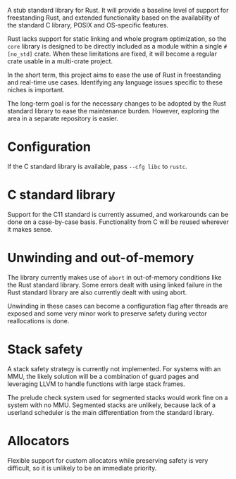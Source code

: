 A stub standard library for Rust. It will provide a baseline level of support
for freestanding Rust, and extended functionality based on the availability of
the standard C library, POSIX and OS-specific features.

Rust lacks support for static linking and whole program optimization, so the
`core` library is designed to be directly included as a module within a single
`#[no_std]` crate. When these limitations are fixed, it will become a regular
crate usable in a multi-crate project.

In the short term, this project aims to ease the use of Rust in freestanding
and real-time use cases. Identifying any language issues specific to these
niches is important.

The long-term goal is for the necessary changes to be adopted by the Rust
standard library to ease the maintenance burden. However, exploring the area in
a separate repository is easier.

# Configuration

If the C standard library is available, pass `--cfg libc` to `rustc`.

# C standard library

Support for the C11 standard is currently assumed, and workarounds can be done
on a case-by-case basis. Functionality from C will be reused wherever it makes
sense.

# Unwinding and out-of-memory

The library currently makes use of `abort` in out-of-memory conditions like the
Rust standard library. Some errors dealt with using linked failure in the Rust
standard library are also currently dealt with using abort.

Unwinding in these cases can become a configuration flag after threads are
exposed and some very minor work to preserve safety during vector reallocations
is done.

# Stack safety

A stack safety strategy is currently not implemented. For systems with an MMU,
the likely solution will be a combination of guard pages and leveraging LLVM to
handle functions with large stack frames.

The prelude check system used for segmented stacks would work fine on a system
with no MMU. Segmented stacks are unlikely, because lack of a userland
scheduler is the main differentiation from the standard library.

# Allocators

Flexible support for custom allocators while preserving safety is very
difficult, so it is unlikely to be an immediate priority.
